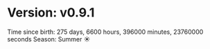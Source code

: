 # Version: v0.9.1
Time since birth: 275 days, 6600 hours, 396000 minutes, 23760000 seconds
Season: Summer ☀️
